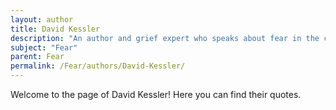 ```yaml
---
layout: author
title: David Kessler
description: "An author and grief expert who speaks about fear in the context of loss, exploring how fear can influence our emotions and decisions."
subject: "Fear"
parent: Fear
permalink: /Fear/authors/David-Kessler/
---
```


Welcome to the page of David Kessler! Here you can find their quotes.

